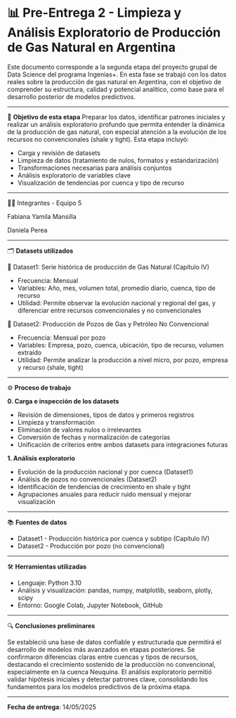 
# 📊 Pre-Entrega 2 - Limpieza y Análisis Exploratorio de Producción de Gas Natural en Argentina

Este documento corresponde a la segunda etapa del proyecto grupal de Data Science del programa Ingenias+. En esta fase se trabajó con los datos reales sobre la producción de gas natural en Argentina, con el objetivo de comprender su estructura, calidad y potencial analítico, como base para el desarrollo posterior de modelos predictivos.

---

🎯 **Objetivo de esta etapa**
Preparar los datos, identificar patrones iniciales y realizar un análisis exploratorio profundo que permita entender la dinámica de la producción de gas natural, con especial atención a la evolución de los recursos no convencionales (shale y tight).
Esta etapa incluyó:

  * Carga y revisión de datasets
  * Limpieza de datos (tratamiento de nulos, formatos y estandarización)
  * Transformaciones necesarias para análisis conjuntos
  * Análisis exploratorio de variables clave
  * Visualización de tendencias por cuenca y tipo de recurso

---

👩‍💻 Integrantes - Equipo 5

Fabiana Yamila Mansilla

Daniela Perea

---

🗂️ **Datasets utilizados**

📘 Dataset1: Serie histórica de producción de Gas Natural (Capítulo IV)
  * Frecuencia: Mensual
  * Variables: Año, mes, volumen total, promedio diario, cuenca, tipo de recurso
  * Utilidad: Permite observar la evolución nacional y regional del gas, y diferenciar entre recursos convencionales y no convencionales

📘 Dataset2: Producción de Pozos de Gas y Petróleo No Convencional
  * Frecuencia: Mensual por pozo
  * Variables: Empresa, pozo, cuenca, ubicación, tipo de recurso, volumen extraído
  * Utilidad: Permite analizar la producción a nivel micro, por pozo, empresa y recurso (shale, tight)

---

⚙️ **Proceso de trabajo**

**0. Carga e inspección de los datasets**
   
  * Revisión de dimensiones, tipos de datos y primeros registros
  * Limpieza y transformación
  * Eliminación de valores nulos o irrelevantes
  * Conversión de fechas y normalización de categorías
  * Unificación de criterios entre ambos datasets para integraciones futuras

**1. Análisis exploratorio**
   
  * Evolución de la producción nacional y por cuenca (Dataset1)
  * Análisis de pozos no convencionales (Dataset2)
  * Identificación de tendencias de crecimiento en shale y tight
  * Agrupaciones anuales para reducir ruido mensual y mejorar visualización

---

📚 **Fuentes de datos**
  * Dataset1 - Producción histórica por cuenca y subtipo (Capítulo IV)
  * Dataset2 - Producción por pozo (no convencional)

---

🛠️ **Herramientas utilizadas**
  * Lenguaje: Python 3.10
  * Análisis y visualización: pandas, numpy, matplotlib, seaborn, plotly, scipy
  * Entorno: Google Colab, Jupyter Notebook, GitHub

---

🔍 **Conclusiones preliminares**

Se estableció una base de datos confiable y estructurada que permitirá el desarrollo de modelos más avanzados en etapas posteriores. Se confirmaron diferencias claras entre cuencas y tipos de recursos, destacando el crecimiento sostenido de la producción no convencional, especialmente en la cuenca Neuquina. El análisis exploratorio permitió validar hipótesis iniciales y detectar patrones clave, consolidando los fundamentos para los modelos predictivos de la próxima etapa.

---

**Fecha de entrega**: 14/05/2025
